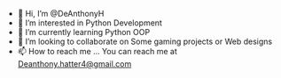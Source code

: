 - 👋 Hi, I’m @DeAnthonyH
- 👀 I’m interested in Python Development
- 🌱 I’m currently learning Python OOP
- 💞️ I’m looking to collaborate on Some gaming projects or Web designs 
- 📫 How to reach me ...
You can reach me at Deanthony.hatter4@gmail.com
<!---
DeAnthonyH/DeAnthonyH is a ✨ special ✨ repository because its `README.md` (this file) appears on your GitHub profile.
You can click the Preview link to take a look at your changes.
--->

